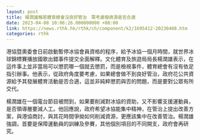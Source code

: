 ```yaml
---
layout: post
title: 楊潤雄稱若體育總會沒良好管治　需考慮撥資源是否合適
date: 2023-04-08 10:06:26.000000000 +08:00
link: https://news.rthk.hk/rthk/ch/component/k2/1695412-20230408.htm
categories: rthk
---
```


港協暨奧委會日前啟動暫停冰協會員資格的程序，給予冰協一個月時間，就世界冰球錦標賽播放國歌出錯事件提交全面解釋。文化體育及旅遊局局長楊潤雄表示，在這件事上並非當局可以懲罰哪一個就去懲罰，而是檢視事件，體育總會有沒有依足指引辦事。他表示，從政府角度要考慮，如果總會做不到良好管治，政府花公共資源給予其發展體育活動是否合適，這並非純粹懲罰與否的問題，而是要對公眾有所交代。

楊潤雄在一個電台節目被問到，如果要削減對冰協的資助，又不影響支援運動員，是否領導層要減人工。他回應說，政府希望冰協能集中精神，在管治上提出改善方案，與港協商討，與其花時間爭拗如何削減資源，更應該集中在改善管治。楊潤雄強調，首要是保障運動員的訓練及參賽，其他個別項目的不同開支，政府會再研究。
